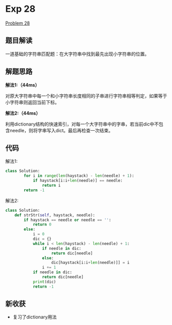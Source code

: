 # Exp 28

[Problem 28](https://leetcode.com/problems/implement-strstr/description/)

## 题目解读

一道基础的字符串匹配题：在大字符串中找到最先出现小字符串的位置。

## 解题思路

**解法1:（44ms）**

对原大字符串中每一个和小字符串长度相同的子串进行字符串相等判定，如果等于小字符串则返回当前下标。

**解法2:（44ms）**

利用dictionary结构的快速索引，对每一个大字符串中的字串，若当前dic中不包含needle，则将字串写入dict。最后再检查一次结束。

## 代码

解法1:

```python
class Solution:
        for i in range(len(haystack) - len(needle) + 1):
            if haystack[i:i+len(needle)] == needle:
                return i
        return -1
```

解法2:

```python
class Solution:
    def strStr(self, haystack, needle):
        if haystack == needle or needle == '':
            return 0
        else:
            i = 0
            dic = {}
            while i < len(haystack) - len(needle) + 1:
                if needle in dic:
                    return dic[needle]
                else:
                    dic[haystack[i:i+len(needle)]] = i
                i += 1
            if needle in dic:
                return dic[needle]
            print(dic)
            return -1
```

## 新收获

- 复习了dictionary用法



